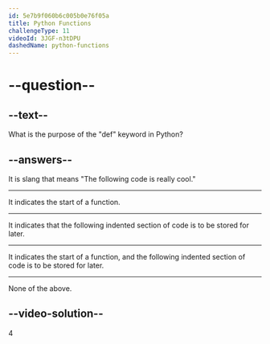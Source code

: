 ```yaml
---
id: 5e7b9f060b6c005b0e76f05a
title: Python Functions
challengeType: 11
videoId: 3JGF-n3tDPU
dashedName: python-functions
---
```


# --question--

## --text--

What is the purpose of the "def" keyword in Python?

## --answers--

It is slang that means "The following code is really cool."

---

It indicates the start of a function.

---

It indicates that the following indented section of code is to be stored for later.

---

It indicates the start of a function, and the following indented section of code is to be stored for later.

---

None of the above.

## --video-solution--

4


